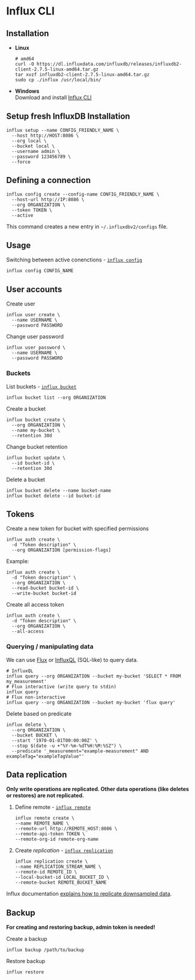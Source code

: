 # Influx CLI
## Installation
- **Linux**
  ```shell
  # amd64
  curl -O https://dl.influxdata.com/influxdb/releases/influxdb2-client-2.7.5-linux-amd64.tar.gz
  tar xvzf influxdb2-client-2.7.5-linux-amd64.tar.gz
  sudo cp ./influx /usr/local/bin/
  ```
- **Windows**  
  Download and install [Influx CLI](https://docs.influxdata.com/influxdb/v2/reference/cli/influx/?t=Windows#download-from-your-browser)

## Setup fresh InfluxDB Installation
```shell
influx setup --name CONFIG_FRIENDLY_NAME \
  --host http://HOST:8086 \
  --org local \
  --bucket local \
  --username admin \
  --password 123456789 \
  --force
```

## Defining a connection
```shell
influx config create --config-name CONFIG_FRIENDLY_NAME \
  --host-url http://IP:8086 \
  --org ORGANIZATION \
  --token TOKEN \
  --active
```
This command creates a new entry in `~/.influxdbv2/configs` file.

## Usage
Switching between active conenctions - [`influx config`](https://docs.influxdata.com/influxdb/v2/reference/cli/influx/config/)
```shell
influx config CONFIG_NAME
```

## User accounts
Create user
```shell
influx user create \
  --name USERNAME \
  --password PASSWORD
```

Change user password
```shell
influx user password \
  --name USERNAME \
  --password PASSWORD
```

### Buckets
List buckets - [`influx bucket`](https://docs.influxdata.com/influxdb/v2/reference/cli/influx/bucket/)
```shell
influx bucket list --org ORGANIZATION
```

Create a bucket
```shell
influx bucket create \
  --org ORGANIZATION \
  --name my-bucket \
  --retention 30d
```

Change bucket retention
```shell
influx bucket update \
  --id bucket-id \
  --retention 30d
```

Delete a bucket
```shell
influx bucket delete --name bucket-name
influx bucket delete --id bucket-id
```

## Tokens
Create a new token for bucket with specified permissions
```shell
influx auth create \
  -d "Token description" \
  --org ORGANIZATION [permission-flags]
```

Example:
```shell
influx auth create \
  -d "Token description" \
  --org ORGANIZATION \
  --read-bucket bucket-id \
  --write-bucket bucket-id
```

Create all access token
```shell
influx auth create \
  -d "Token description" \
  --org ORGANIZATION \
  --all-access
```

### Querying / manipulating data
We can use [Flux](https://docs.influxdata.com/flux/v0/) or [InfluxQL](https://docs.influxdata.com/influxdb/v1/query_language/) (SQL-like) to query data.

```shell
# InfluxQL
influx query --org ORGANIZATION --bucket my-bucket 'SELECT * FROM my_measurement'
# Flux interactive (write query to stdin)
influx query
# Flux non-interactive
influx query --org ORGANIZATION --bucket my-bucket 'flux query'
```

Delete based on predicate
```shell
influx delete \
  --org ORGANIZATION \
  --bucket BUCKET \
  --start '1970-01-01T00:00:00Z' \
  --stop $(date -u +"%Y-%m-%dT%H:%M:%SZ") \
  --predicate '_measurement="example-measurement" AND exampleTag="exampleTagValue"'
```

## Data replication
**Only write operations are replicated. Other data operations (like deletes or restores) are not replicated.**

1. Define remote - [`influx remote`](https://docs.influxdata.com/influxdb/v2/reference/cli/influx/remote/)
   ```shell
   influx remote create \
   --name REMOTE_NAME \
   --remote-url http://REMOTE_HOST:8086 \
   --remote-api-token TOKEN \
   --remote-org-id remote-org-name
   ```
2. Create *replication* - [`influx replication`](https://docs.influxdata.com/influxdb/v2/reference/cli/influx/replication/)
   ```shell
   influx replication create \
   --name REPLICATION_STREAM_NAME \
   --remote-id REMOTE_ID \
   --local-bucket-id LOCAL_BUCKET_ID \
   --remote-bucket REMOTE_BUCKET_NAME
   ```

Influx documentation [explains how to replicate downsampled data](https://docs.influxdata.com/influxdb/v2/write-data/replication/replicate-data/#replicate-downsampled-or-processed-data).

## Backup
**For creating and restoring backup, admin token is needed!**  

Create a backup
```shell
influx backup /path/to/backup
```

Restore backup
```shell
influx restore 
```
